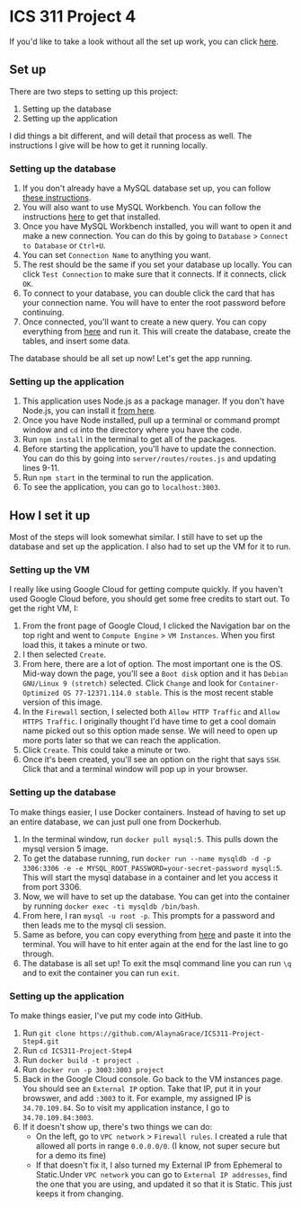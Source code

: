 # ICS 311 Project 4
If you'd like to take a look without all the set up work, you can click [here](http://34.70.109.84:3003/).
## Set up
There are two steps to setting up this project:
1. Setting up the database
2. Setting up the application

I did things a bit different, and will detail that process as well. The instructions I give will be how to get it running locally.

### Setting up the database
1. If you don't already have a MySQL database set up, you can follow [these instructions](https://dev.mysql.com/doc/mysql-installation-excerpt/5.7/en/installing.html).
2. You will also want to use MySQL Workbench. You can follow the instructions [here](https://dev.mysql.com/doc/workbench/en/wb-installing-windows.html) to get that installed.
3. Once you have MySQL Workbench installed, you will want to open it and make a new connection. You can do this by going to `Database` > `Connect to Database` or `Ctrl+U`.
4. You can set `Connection Name` to anything you want.
5. The rest should be the same if you set your database up locally. You can click `Test Connection` to make sure that it connects. If it connects, click `OK`.
6. To connect to your database, you can double click the card that has your connection name. You will have to enter the root password before continuing.
7. Once connected, you'll want to create a new query. You can copy everything from [here](https://raw.githubusercontent.com/AlaynaGrace/ICS311-Project-Step4/master/database/data.sql) and run it. This will create the database, create the tables, and insert some data.

The database should be all set up now! Let's get the app running.

### Setting up the application
1. This application uses Node.js as a package manager. If you don't have Node.js, you can install it [from here](https://nodejs.org/en/download/).
2. Once you have Node installed, pull up a terminal or command prompt window and `cd` into the directory where you have the code.
3. Run `npm install` in the terminal to get all of the packages.
4. Before starting the application, you'll have to update the connection. You can do this by going into `server/routes/routes.js` and updating lines 9-11.
4. Run `npm start` in the terminal to run the application.
5. To see the application, you can go to `localhost:3003`.

## How I set it up
Most of the steps will look somewhat similar. I still have to set up the database and set up the application. I also had to set up the VM for it to run.

### Setting up the VM
I really like using Google Cloud for getting compute quickly. If you haven't used Google Cloud before, you should get some free credits to start out. To get the right VM, I:
1. From the front page of Google Cloud, I clicked the Navigation bar on the top right and went to `Compute Engine` > `VM Instances`. When you first load this, it takes a minute or two.
2. I then selected `Create`.
3. From here, there are a lot of option. The most important one is the OS. Mid-way down the page, you'll see a `Boot disk` option and it has `Debian GNU/Linux 9 (stretch)` selected. Click `Change` and look for `Container-Optimized OS 77-12371.114.0 stable`. This is the most recent stable version of this image.
4. In the `Firewall` section, I selected both `Allow HTTP Traffic` and `Allow HTTPS Traffic`. I originally thought I'd have time to get a cool domain name picked out so this option made sense. We will need to open up more ports later so that we can reach the application.
5. Click `Create`. This could take a minute or two.
6. Once it's been created, you'll see an option on the right that says `SSH`. Click that and a terminal window will pop up in your browser.

### Setting up the database
To make things easier, I use Docker containers. Instead of having to set up an entire database, we can just pull one from Dockerhub.
1. In the terminal window, run `docker pull mysql:5`. This pulls down the mysql version 5 image.
2. To get the database running, run `docker run --name mysqldb -d -p 3306:3306 -e -e MYSQL_ROOT_PASSWORD=your-secret-password mysql:5`. This will start the mysql database in a container and let you access it from port 3306.
3. Now, we will have to set up the database. You can get into the container by running `docker exec -ti mysqldb /bin/bash`.
4. From here, I ran `mysql -u root -p`. This prompts for a password and then leads me to the mysql cli session.
5. Same as before, you can copy everything from [here](https://raw.githubusercontent.com/AlaynaGrace/ICS311-Project-Step4/master/database/data.sql) and paste it into the terminal. You will have to hit enter again at the end for the last line to go through.
6. The database is all set up! To exit the msql command line you can run `\q` and to exit the container you can run `exit`.

### Setting up the application
To make things easier, I've put my code into GitHub. 
1. Run `git clone https://github.com/AlaynaGrace/ICS311-Project-Step4.git`
2. Run `cd ICS311-Project-Step4`
3. Run `docker build -t project .`
4. Run `docker run -p 3003:3003 project`
5. Back in the Google Cloud console. Go back to the VM instances page. You should see an `External IP` option. Take that IP, put it in your browswer, and add `:3003` to it. For example, my assigned IP is `34.70.109.84`. So to visit my application instance, I go to `34.70.109.84:3003`.
6. If it doesn't show up, there's two things we can do:
    * On the left, go to `VPC network` > `Firewall rules`. I created a rule that allowed all ports in range `0.0.0.0/0`. (I know, not super secure but for a demo its fine)
    * If that doesn't fix it, I also turned my External IP from Ephemeral to Static.Under `VPC network` you can go to `External IP addresses`, find the one that you are using, and updated it so that it is Static. This just keeps it from changing. 